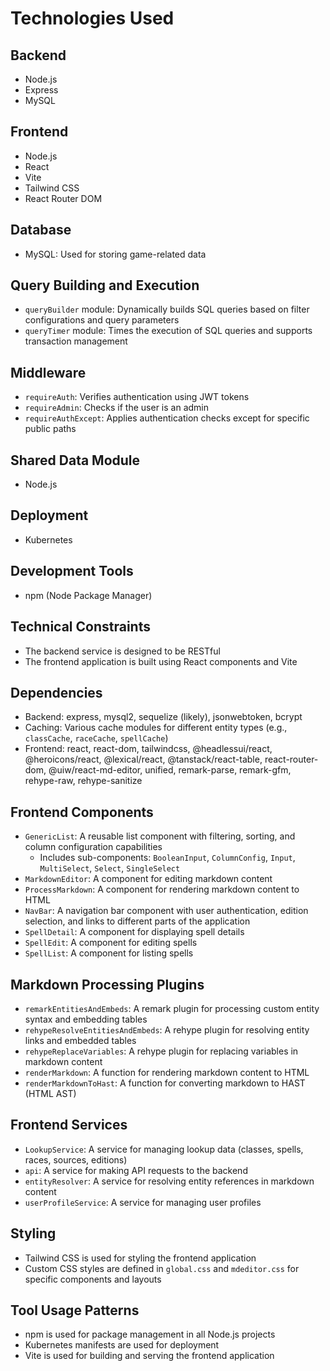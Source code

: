 # Technologies Used

## Backend
- Node.js
- Express
- MySQL

## Frontend
- Node.js
- React
- Vite
- Tailwind CSS
- React Router DOM

## Database
- MySQL: Used for storing game-related data

## Query Building and Execution
- `queryBuilder` module: Dynamically builds SQL queries based on filter configurations and query parameters
- `queryTimer` module: Times the execution of SQL queries and supports transaction management

## Middleware
- `requireAuth`: Verifies authentication using JWT tokens
- `requireAdmin`: Checks if the user is an admin
- `requireAuthExcept`: Applies authentication checks except for specific public paths

## Shared Data Module
- Node.js

## Deployment
- Kubernetes

## Development Tools
- npm (Node Package Manager)

## Technical Constraints
- The backend service is designed to be RESTful
- The frontend application is built using React components and Vite

## Dependencies
- Backend: express, mysql2, sequelize (likely), jsonwebtoken, bcrypt
- Caching: Various cache modules for different entity types (e.g., `classCache`, `raceCache`, `spellCache`)
- Frontend: react, react-dom, tailwindcss, @headlessui/react, @heroicons/react, @lexical/react, @tanstack/react-table, react-router-dom, @uiw/react-md-editor, unified, remark-parse, remark-gfm, rehype-raw, rehype-sanitize

## Frontend Components
- `GenericList`: A reusable list component with filtering, sorting, and column configuration capabilities
  - Includes sub-components: `BooleanInput`, `ColumnConfig`, `Input`, `MultiSelect`, `Select`, `SingleSelect`
- `MarkdownEditor`: A component for editing markdown content
- `ProcessMarkdown`: A component for rendering markdown content to HTML
- `NavBar`: A navigation bar component with user authentication, edition selection, and links to different parts of the application
- `SpellDetail`: A component for displaying spell details
- `SpellEdit`: A component for editing spells
- `SpellList`: A component for listing spells

## Markdown Processing Plugins
- `remarkEntitiesAndEmbeds`: A remark plugin for processing custom entity syntax and embedding tables
- `rehypeResolveEntitiesAndEmbeds`: A rehype plugin for resolving entity links and embedded tables
- `rehypeReplaceVariables`: A rehype plugin for replacing variables in markdown content
- `renderMarkdown`: A function for rendering markdown content to HTML
- `renderMarkdownToHast`: A function for converting markdown to HAST (HTML AST)

## Frontend Services
- `LookupService`: A service for managing lookup data (classes, spells, races, sources, editions)
- `api`: A service for making API requests to the backend
- `entityResolver`: A service for resolving entity references in markdown content
- `userProfileService`: A service for managing user profiles

## Styling
- Tailwind CSS is used for styling the frontend application
- Custom CSS styles are defined in `global.css` and `mdeditor.css` for specific components and layouts

## Tool Usage Patterns
- npm is used for package management in all Node.js projects
- Kubernetes manifests are used for deployment
- Vite is used for building and serving the frontend application
